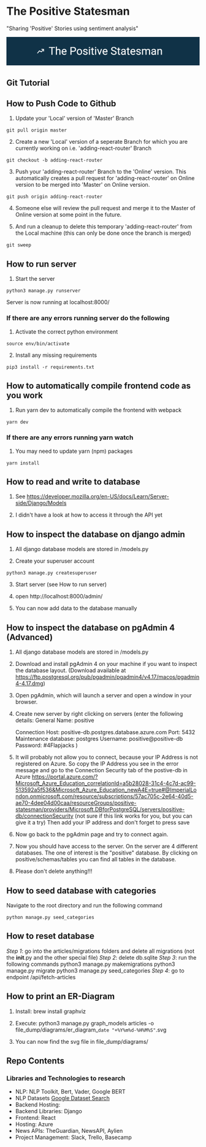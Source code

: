 # The Positive Statesman
"Sharing 'Positive' Stories using sentiment analysis"

![Positive Statesman](https://raw.githubusercontent.com/louisheery/positive-statesman/master/file_dump/Positive%20Statesman%20Banner%20Logo.png?token=ADUEJK6FUP3XRTBJZ7DZKC26VAJMG)

## Git Tutorial
## How to Push Code to Github
1. Update your 'Local' version of 'Master' Branch
```
git pull origin master
```

2. Create a new 'Local' version of a seperate Branch for which you are currently working on i.e. 'adding-react-router' Branch
```
git checkout -b adding-react-router
```

3. Push your 'adding-react-router' Branch to the 'Online' version. This automatically creates a pull request for 'adding-react-router' on Online version to be merged into 'Master' on Online version.
```
git push origin adding-react-router
```

4. Someone else will review the pull request and merge it to the Master of Online version at some point in the future.

5. And run a cleanup to delete this temporary 'adding-react-router' from the Local machine (this can only be done once the branch is merged)
```
git sweep
```

## How to run server
1. Start the server
```
python3 manage.py runserver
```

Server is now running at localhost:8000/

### If there are any errors running server do the following

1. Activate the correct python environment
```
source env/bin/activate
```

2. Install any missing requirements
```
pip3 install -r requirements.txt
```

## How to automatically compile frontend code as you work
1. Run yarn dev to automatically compile the frontend with webpack
```
yarn dev
```

### If there are any errors running yarn watch
1. You may need to update yarn (npm) packages

```
yarn install
```

## How to read and write to database

1. See https://developer.mozilla.org/en-US/docs/Learn/Server-side/Django/Models

2. I didn't have a look at how to access it through the API yet

## How to inspect the database on django admin
1. All django database models are stored in <articles>/models.py

2. Create your superuser account
```
python3 manage.py createsuperuser
```

3. Start server (see How to run server)

4. open http://localhost:8000/admin/

5. You can now add data to the database manually

## How to inspect the database on pgAdmin 4 (Advanced)
1. All django database models are stored in <articles>/models.py

2. Download and install pgAdmin 4 on your machine if you want to inspect the database layout.
   (Download available at
   https://ftp.postgresql.org/pub/pgadmin/pgadmin4/v4.17/macos/pgadmin4-4.17.dmg)

3. Open pgAdmin, which will launch a server and open a window in your browser.

4. Create new server by right clicking on servers (enter the following details:
    General
        Name: positive
    
    Connection
        Host: positive-db.postgres.database.azure.com
        Port: 5432
        Maintenance database: postgres
        Username: positive@positive-db
        Password: #4Flapjacks
    )

5. It will probably not allow you to connect, because your IP Address is not
   registered on Azure. So copy the IP Address you see in the error message and
   go to the Connection Security tab of the postive-db in Azure
   https://portal.azure.com/?Microsoft_Azure_Education_correlationId=a5b28028-31c4-4c7d-ac99-513592a5f536&Microsoft_Azure_Education_newA4E=true#@ImperialLondon.onmicrosoft.com/resource/subscriptions/57ac705c-2e64-40d5-ae70-4dee04d00caa/resourceGroups/positive-statesman/providers/Microsoft.DBforPostgreSQL/servers/positive-db/connectionSecurity
   (not sure if this link works for you, but you can give it a try)
   Then add your IP address and don't forget to press save

6. Now go back to the pgAdmin page and try to connect again.

7. Now you should have access to the server. On the server are 4 different
   databases. The one of interest is the "positive" database. By clicking on
   positive/schemas/tables you can find all tables in the database.

8. Please don't delete anything!!!

## How to seed database with categories
Navigate to the root directory and run the following command 
```
python manage.py seed_categories
```

## How to reset database
*Step 1*: go into the articles/migrations folders and delete all migrations (not the __init__.py and the other special file)
*Step 2*: delete db.sqlite
*Step 3*: run the following commands
python3 manage.py makemigrations
python3 manage.py migrate
python3 manage.py seed_categories
*Step 4*: go to endpoint /api/fetch-articles

## How to print an ER-Diagram

1. Install: brew install graphviz

2. Execute: python3 manage.py graph_models articles -o file_dump/diagrams/er_diagram_`date "+%Y%m%d-%H%M%S"`.svg

3. You can now find the svg file in file_dump/diagrams/
## Repo Contents

### Libraries and Technologies to research
- NLP: NLP Toolkit, Bert, Vader, Google BERT
- NLP Datasets [Google Dataset Search](https://toolbox.google.com/datasetsearch/search?query=positive%20sentiment)
- Backend Hosting:
- Backend Libraries: Django
- Frontend: React
- Hosting: Azure
- News APIs: TheGuardian, NewsAPI, Aylien
- Project Management: Slack, Trello, Basecamp
